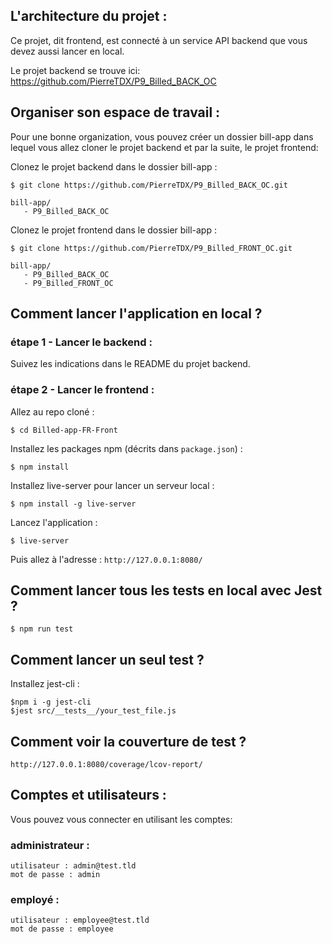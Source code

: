 
## L'architecture du projet :
Ce projet, dit frontend, est connecté à un service API backend que vous devez aussi lancer en local.

Le projet backend se trouve ici: https://github.com/PierreTDX/P9_Billed_BACK_OC

## Organiser son espace de travail :
Pour une bonne organization, vous pouvez créer un dossier bill-app dans lequel vous allez cloner le projet backend et par la suite, le projet frontend:

Clonez le projet backend dans le dossier bill-app :
```
$ git clone https://github.com/PierreTDX/P9_Billed_BACK_OC.git
```

```
bill-app/
   - P9_Billed_BACK_OC
```

Clonez le projet frontend dans le dossier bill-app :
```
$ git clone https://github.com/PierreTDX/P9_Billed_FRONT_OC.git
```

```
bill-app/
   - P9_Billed_BACK_OC
   - P9_Billed_FRONT_OC
```

## Comment lancer l'application en local ?

### étape 1 - Lancer le backend :

Suivez les indications dans le README du projet backend.

### étape 2 - Lancer le frontend :

Allez au repo cloné :
```
$ cd Billed-app-FR-Front
```

Installez les packages npm (décrits dans `package.json`) :
```
$ npm install
```

Installez live-server pour lancer un serveur local :
```
$ npm install -g live-server
```

Lancez l'application :
```
$ live-server
```

Puis allez à l'adresse : `http://127.0.0.1:8080/`


## Comment lancer tous les tests en local avec Jest ?

```
$ npm run test
```

## Comment lancer un seul test ?

Installez jest-cli :

```
$npm i -g jest-cli
$jest src/__tests__/your_test_file.js
```

## Comment voir la couverture de test ?

`http://127.0.0.1:8080/coverage/lcov-report/`

## Comptes et utilisateurs :

Vous pouvez vous connecter en utilisant les comptes:

### administrateur : 
```
utilisateur : admin@test.tld 
mot de passe : admin
```
### employé :
```
utilisateur : employee@test.tld
mot de passe : employee
```
